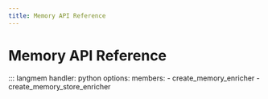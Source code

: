 ```yaml
---
title: Memory API Reference
---
```


# Memory API Reference

::: langmem
    handler: python
    options:
      members:
        - create_memory_enricher
        - create_memory_store_enricher
